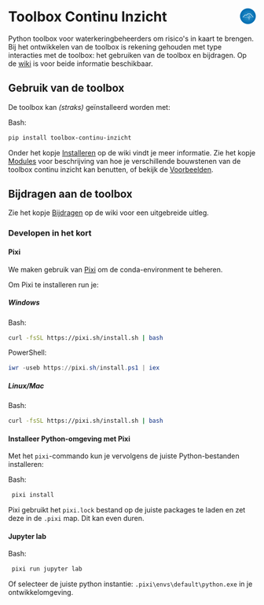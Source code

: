 # Toolbox Continu Inzicht  <img align="right" src="/docs/assets/logo.png" height="32" alt='logo'></img>

Python toolbox voor waterkeringbeheerders om risico's in kaart te brengen. Bij het ontwikkelen van de toolbox is rekening gehouden met type interacties met de toolbox: het gebruiken van de toolbox en bijdragen. Op de [wiki](https://continu-inzicht.github.io/toolbox-continu-inzicht/) is voor beide informatie beschikbaar.

## Gebruik van de toolbox

De toolbox kan _(straks)_ geïnstalleerd worden met: 

Bash:
```bash 
pip install toolbox-continu-inzicht
```

Onder het kopje [Installeren](https://continu-inzicht.github.io/toolbox-continu-inzicht/install.html) op de wiki vindt je meer informatie. Zie het kopje [Modules](https://continu-inzicht.github.io/toolbox-continu-inzicht/modules.html) voor beschrijving van hoe je verschillende bouwstenen van de toolbox continu inzicht kan benutten, of bekijk de [Voorbeelden](https://continu-inzicht.github.io/toolbox-continu-inzicht/examples/notebooks/proof_of_concept.html).

## Bijdragen aan de toolbox

Zie het kopje [Bijdragen](https://continu-inzicht.github.io/toolbox-continu-inzicht/contributing.html) op de wiki voor een uitgebreide uitleg.

### Developen in het kort

#### Pixi

We maken gebruik van [Pixi](https://pixi.sh/latest/) om de conda-environment te beheren.

Om Pixi te installeren run je:

##### Windows

Bash:
```bash
curl -fsSL https://pixi.sh/install.sh | bash
```

PowerShell:
```powershell
iwr -useb https://pixi.sh/install.ps1 | iex
```

##### Linux/Mac

Bash:
```bash
curl -fsSL https://pixi.sh/install.sh | bash
```

#### Installeer Python-omgeving met Pixi

Met het `pixi`-commando kun je vervolgens de juiste Python-bestanden installeren:

Bash:
```bash
 pixi install
```

Pixi gebruikt het `pixi.lock` bestand op de juiste packages te laden en zet deze in de `.pixi` map. Dit kan even duren.

#### Jupyter lab

Bash:
```bash
 pixi run jupyter lab
```

Of selecteer de juiste python instantie: `.pixi\envs\default\python.exe` in je ontwikkelomgeving. 
